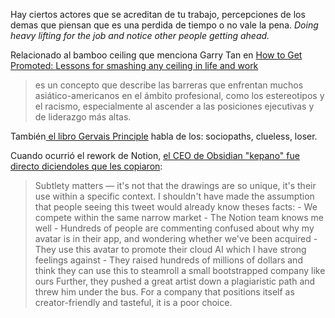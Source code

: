 Hay ciertos actores que se acreditan de tu trabajo, percepciones de los demas que  piensan que es una perdida de tiempo o no vale la pena. *Doing heavy lifting for the job and notice other people getting ahead.*

Relacionado al bamboo ceiling que menciona Garry Tan en [How to Get Promoted: Lessons for smashing any ceiling in life and work](https://youtu.be/o7aJ70Wyebw)

> es un concepto que describe las barreras que enfrentan muchos asiático-americanos en el ámbito profesional, como los estereotipos y el racismo, especialmente al ascender a las posiciones ejecutivas y de liderazgo más altas.


También[ el libro Gervais Principle](https://www.ribbonfarm.com/2009/10/07/the-gervais-principle-or-the-office-according-to-the-office/) habla de los: sociopaths, clueless, loser.


Cuando ocurrió el rework de Notion, [el CEO de Obsidian "kepano" fue directo diciendoles que les copiaron](https://x.com/kepano/status/1838906680517554617):
> Subtlety matters — it's not that the drawings are so unique, it's their use within a specific context. I shouldn't have made the assumption that people seeing this tweet would already know theses facts: - We compete within the same narrow market - The Notion team knows me well - Hundreds of people are commenting confused about why my avatar is in their app, and wondering whether we've been acquired - They use this avatar to promote their cloud AI which I have strong feelings against - They raised hundreds of millions of dollars and think they can use this to steamroll a small bootstrapped company like ours Further, they pushed a great artist down a plagiaristic path and threw him under the bus. For a company that positions itself as creator-friendly and tasteful, it is a poor choice.





